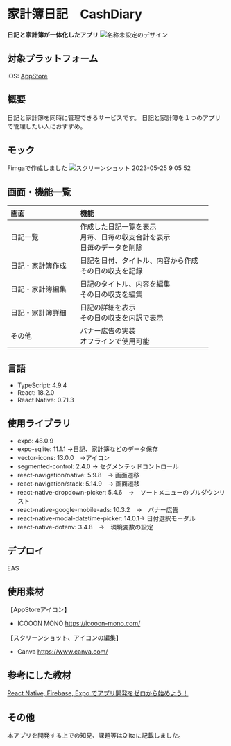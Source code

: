 # 家計簿日記　CashDiary　
**日記と家計簿が一体化したアプリ**
![名称未設定のデザイン](https://github.com/stogashi146/CashDiary/assets/83628316/f10c246a-5eec-4e89-9b79-b1ba3dacacf2)

## 対象プラットフォーム
iOS: [AppStore](https://apps.apple.com/jp/app/id6449430082)

## 概要
日記と家計簿を同時に管理できるサービスです。
日記と家計簿を１つのアプリで管理したい人におすすめ。

## モック
Fimgaで作成しました
![スクリーンショット 2023-05-25 9 05 52](https://github.com/stogashi146/CashDiary/assets/83628316/8008dda5-6997-4c9c-abfd-d258a15c3051)

## 画面・機能一覧
| 画面 | 機能 |
|:---|:---|
| 日記一覧　| 作成した日記一覧を表示 <br> 月毎、日毎の収支合計を表示　<br>日毎のデータを削除|
| 日記・家計簿作成　| 日記を日付、タイトル、内容から作成　<br> その日の収支を記録|
| 日記・家計簿編集　| 日記のタイトル、内容を編集　<br> その日の収支を編集|
| 日記・家計簿詳細　| 日記の詳細を表示　<br> その日の収支を内訳で表示|
| その他　| バナー広告の実装　<br> オフラインで使用可能|

## 言語
- TypeScript: 4.9.4
- React: 18.2.0
- React Native: 0.71.3

## 使用ライブラリ
- expo: 48.0.9
- expo-sqlite: 11.1.1 →日記、家計簿などのデータ保存
- vector-icons: 13.0.0　→アイコン
- segmented-control: 2.4.0 → セグメンテッドコントロール
- react-navigation/native: 5.9.8　→ 画面遷移
- react-navigation/stack: 5.14.9　→ 画面遷移
- react-native-dropdown-picker: 5.4.6　→　ソートメニューのプルダウンリスト
- react-native-google-mobile-ads: 10.3.2　→　バナー広告
- react-native-modal-datetime-picker: 14.0.1→ 日付選択モーダル
- react-native-dotenv: 3.4.8　→　環境変数の設定

## デプロイ
EAS

## 使用素材
【AppStoreアイコン】
- ICOOON MONO
https://icooon-mono.com/

【スクリーンショット、アイコンの編集】
- Canva
https://www.canva.com/

## 参考にした教材
[React Native, Firebase, Expo でアプリ開発をゼロから始めよう！](https://www.udemy.com/course/react-native-ios-android/)

## その他
本アプリを開発する上での知見、課題等はQiitaに記載しました。



